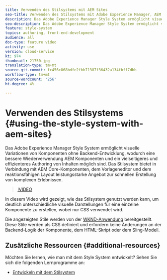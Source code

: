 ```yaml
---
title: Verwenden des Stilsystems mit AEM Sites
seo-title: Verwenden des Stilsystems mit Adobe Experience Manager, AEM Sites
description: Das Adobe Experience Manager Style System ermöglicht visuelle Variationen von Komponenten ohne Backend-Entwicklung, wodurch eine bessere Wiederverwendung AEM Komponenten und ein vielseitigeres und effizienteres Authoring von Inhalten möglich sind. Das Stilsystem bietet in Verbindung mit AEM Core-Komponenten, dem Vorlageneditor und dem reaktionsfähigen Layout leistungsstarke Angebot zur schnellen Erstellung von komplexen Erlebnissen.
seo-description: Das Adobe Experience Manager Style System ermöglicht visuelle Variationen von Komponenten ohne Backend-Entwicklung, wodurch eine bessere Wiederverwendung AEM Komponenten und ein vielseitigeres und effizienteres Authoring von Inhalten möglich sind. Das Stilsystem bietet in Verbindung mit AEM Core-Komponenten, dem Vorlageneditor und dem reaktionsfähigen Layout leistungsstarke Angebot zur schnellen Erstellung von komplexen Erlebnissen.
feature: style-system
topics: authoring, front-end-development
audience: all
doc-type: feature video
activity: use
version: cloud-service
kt: 974
thumbnail: 21750.jpg
translation-type: tm+mt
source-git-commit: fc456c868bdfe2fbb71387f36432a134fbff7dbb
workflow-type: tm+mt
source-wordcount: '256'
ht-degree: 4%

---
```



# Verwenden des Stilsystems {#using-the-style-system-with-aem-sites}

Das Adobe Experience Manager Style System ermöglicht visuelle Variationen von Komponenten ohne Backend-Entwicklung, wodurch eine bessere Wiederverwendung AEM Komponenten und ein vielseitigeres und effizienteres Authoring von Inhalten möglich sind. Das Stilsystem bietet in Verbindung mit AEM Core-Komponenten, dem Vorlageneditor und dem reaktionsfähigen Layout leistungsstarke Angebot zur schnellen Erstellung von komplexen Erlebnissen.

>[!VIDEO](https://video.tv.adobe.com/v/21750/?quality=12&learn=on)

In diesem Video wird gezeigt, wie das Stilsystem genutzt werden kann, um deutlich unterschiedliche visuelle Darstellungen für eine einzelne Komponente zu erstellen, wobei nur CSS verwendet wird.

Die angezeigten Stile werden von der [WKND-Anwendung](https://github.com/adobe/aem-guides-wknd) bereitgestellt. Diese Stile werden als CSS definiert und erfordern keine Änderungen an der Backend-Logik der Komponente, dem HTML-Skript oder dem Sling-Modell.

## Zusätzliche Ressourcen {#additional-resources}

Möchten Sie lernen, wie man mit dem Style System entwickelt? Sehen Sie sich die folgenden Lernprogramme an:

* [Entwickeln mit dem Stilsystem](https://experienceleague.adobe.com/docs/experience-manager-learn/getting-started-wknd-tutorial-develop/style-system.html)
